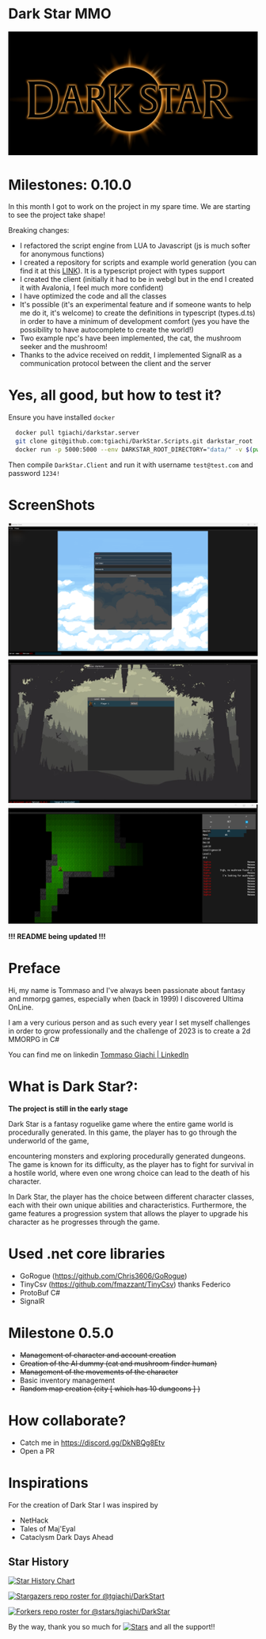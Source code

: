 # Dark Star MMO

![Dark Star Logo](/imgs/DarkStarLogoSmall.png)

# Milestones: 0.10.0
In this month I got to work on the project in my spare time. We are starting to see the project take shape!

Breaking changes:
- I refactored the script engine from LUA to Javascript (js is much softer for anonymous functions)
- I created a repository for scripts and example world generation (you can find it at this [LINK](https://github.com/tgiachi/DarkStar.Scripts)). It is a typescript project with types support
- I created the client (initially it had to be in webgl but in the end I created it with Avalonia, I feel much more confident)
- I have optimized the code and all the classes
- It's possible (it's an experimental feature and if someone wants to help me do it, it's welcome) to create the definitions in typescript (types.d.ts) in order to have a minimum of development comfort (yes you have the possibility to have autocomplete to create the world!)
- Two example npc's have been implemented, the cat, the mushroom seeker and the mushroom!
- Thanks to the advice received on reddit, I implemented SignalR as a communication protocol between the client and the server

# Yes, all good, but how to test it?
Ensure you have installed `docker`

```bash
  docker pull tgiachi/darkstar.server
  git clone git@github.com:tgiachi/DarkStar.Scripts.git darkstar_root
  docker run -p 5000:5000 --env DARKSTAR_ROOT_DIRECTORY="data/" -v $(pwd)darkstar_root/:/data tgiachi/darkstar.server
```
  Then compile `DarkStar.Client` and run it with username `test@test.com` and password `1234!`



# ScreenShots

![Screenshot 1](/imgs/screenshot_1.png)
![Screenshot 2](/imgs/screenshot_2.png)
![Screenshot 3](/imgs/screenshot_3.png)

 **!!! README being updated !!!**


# Preface

Hi, my name is Tommaso and I've always been passionate about fantasy and mmorpg games, especially when (back in 1999) I discovered Ultima OnLine.

I am a very curious person and as such every year I set myself challenges in order to grow professionally and the challenge of 2023 is to create a 2d MMORPG in C#

You can find me on linkedin [Tommaso Giachi | LinkedIn](https://www.linkedin.com/in/tgiachi/)



# What is Dark Star?:

**The project is still in the early stage**

Dark Star is a fantasy roguelike game where the entire game world is procedurally generated. In this game, the player has to go through the underworld of the game,

encountering monsters and exploring procedurally generated dungeons. The game is known for its difficulty, as the player has to fight for survival in a hostile world, where even one wrong choice can lead to the death of his character.

In Dark Star, the player has the choice between different character classes, each with their own unique abilities and characteristics. Furthermore, the game features a progression system that allows the player to upgrade his character as he progresses through the game.




# Used .net core libraries

- GoRogue (https://github.com/Chris3606/GoRogue)
- TinyCsv (https://github.com/fmazzant/TinyCsv) thanks Federico
- ProtoBuf C#
- SignalR




# Milestone 0.5.0

- ~~Management of character and account creation~~
- ~~Creation of the AI dummy (cat and mushroom finder human)~~
- ~~Management of the movements of the character~~
- Basic inventory management
- ~~Random map creation (city [ which has 10 dungeons ] )~~


# How collaborate?
- Catch me in https://discord.gg/DkNBQg8Etv
- Open a PR


# Inspirations

For the creation of Dark Star I was inspired by

- NetHack
- Tales of Maj'Eyal
- Cataclysm Dark Days Ahead

## Star History

[![Star History Chart](https://api.star-history.com/svg?repos=tgiachi/DarkStar&type=Date)](https://star-history.com/#tgiachi/DarkStar&Date)


[![Stargazers repo roster for @tgiachi/DarkStart](https://reporoster.com/stars/tgiachi/DarkStar)](https://github.com/stars/tgiachi/DarkStar/stargazers)

[![Forkers repo roster for @stars/tgiachi/DarkStar](https://reporoster.com/forks/tgiachi/DarkStar)](https://github.com/tgiachi/DarkStar/network/members)

By the way, thank you so much for [![Stars](https://img.shields.io/github/stars/tgiachi/DarkStar?style=social)](https://github.com/IntelligenzaArtificiale/Free-AUTOGPT-with-NO-API/stargazers) and all the support!!
